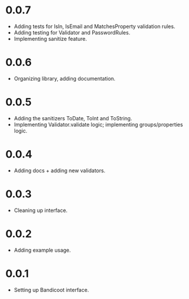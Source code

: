 
# 0.0.7
- Adding tests for IsIn, IsEmail and MatchesProperty validation rules.
- Adding testing for Validator and PasswordRules.
- Implementing sanitize feature.

# 0.0.6
- Organizing library, adding documentation.

# 0.0.5

- Adding the sanitizers ToDate, ToInt and ToString.
- Implementing Validator.validate logic; implementing groups/properties logic.

# 0.0.4

- Adding docs + adding new validators.

# 0.0.3

- Cleaning up interface.

# 0.0.2

- Adding example usage.

# 0.0.1

- Setting up Bandicoot interface.
